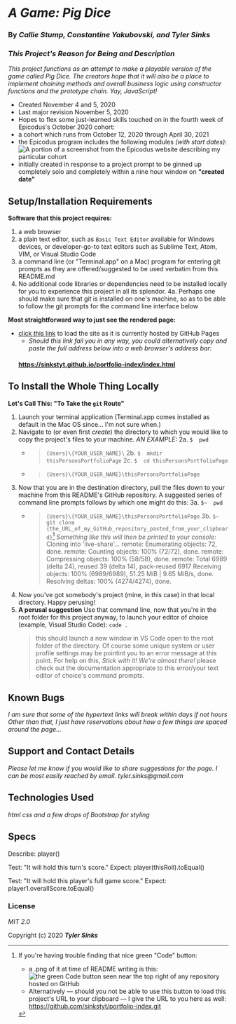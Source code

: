 # _A Game: Pig Dice_

### By _**Callie Stump, Constantine Yakubovski, and Tyler Sinks**_

### _This Project's Reason for Being and Description_
_This project functions as an attempt to make a playable version of the game called Pig Dice. The creators hope that it will also be a place to implement chaining methods and overall business logic using constructor functions and the prototype chain. Yay, JavaScript!_
* Created November 4 and 5, 2020
* Last major revision November 5, 2020
* Hopes to flex some just-learned skills touched on in the fourth week of Epicodus's October 2020 cohort:
* a cohort which runs from October 12, 2020 through April 30, 2021
* the Epicodus program includes the following modules *(with start dates):*
![A portion of a screenshot from the Epicodus website describing my particular cohort](img/EpicodusModules.png)
* initially created in response to a project prompt to be ginned up completely solo and completely within a nine hour window on **"created date"**

## Setup/Installation Requirements

**Software that this project requires:**
1. a web browser
2. a plain text editor, such as `Basic Text Editor` available for Windows devices, or developer-go-to text editors such as Sublime Text, Atom, VIM, or Visual Studio Code
3. a command line (or "Terminal.app" on a Mac) program for entering git prompts as they are offered/suggested to be used verbatim from this README.md
4. No additional code libraries or dependencies need to be installed locally for you to experience this project in all its splendor.
    4a. Perhaps one should make sure that git is installed on one's machine, so as to be able to follow the git prompts for the command line interface below

**Most straightforward way to just see the rendered page:**
* [click this link](https://sinkstyt.github.io/portfolio-index/index.html) to load the site as it is currently hosted by GitHub Pages
    * _Should this link fail you in any way, you could alternatively copy and paste the full address below into a web browser's address bar:_
    #### https://sinkstyt.github.io/portfolio-index/index.html ####

## To Install the Whole Thing Locally

**Let's Call This: "To Take the `git` Route"**
1. Launch your terminal application (Terminal.app comes installed as default in the Mac OS since... I'm not sure when.)
2. Navigate to (or even first _create_) the directory to which you would like to copy the project's files to your machine. _AN EXAMPLE:_
    2a. `$  pwd`
    * > `{Users}\{YOUR_USER_NAME}\`
    2b. `$  mkdir thisPersonsPortfolioPage`
    2c. `$  cd thisPersonsPortfolioPage`
    * > `{Users}\{YOUR_USER_NAME}\thisPersonsPortfolioPage`
3. Now that you are in the destination directory, pull the files down to your machine from this README's GitHub repository. A suggested series of command line prompts follows by which one might do this:
    3a. `$~  pwd`
    * > `{Users}\{YOUR_USER_NAME}\thisPersonsPortfolioPage`
    3b. `$~  git clone {the_URL_of_my_GitHub_repository_pasted_from_your_clipboard}`[^bignote]
        _Something like this will then be printed to your console:_
        > Cloning into 'live-share'...
        > remote: Enumerating objects: 72, done.
        > remote: Counting objects: 100% (72/72), done.
        > remote: Compressing objects: 100% (58/58), done.
        > remote: Total 6989 (delta 24), reused 39 (delta 14), pack-reused 6917
        > Receiving objects: 100% (6989/6989), 51.25 MiB | 9.65 MiB/s, done.
        > Resolving deltas: 100% (4274/4274), done.
4. Now you've got somebody's project (mine, in this case) in that local directory. Happy perusing!
5. **A perusal suggestion** Use that command line, now that you're in the root folder for this project anyway, to launch your editor of choice (example, Visual Studio Code):
    `code .`
    > this should launch a new window in VS Code open to the root folder of the directory. Of course some unique system or user profile settings may be pointint you to an error message at this point. For help on this, _Stick with it! We're almost there!_ please check out the documentation appropriate to this error/your text editor of choice's command prompts.

## Known Bugs

_I am sure that some of the hypertext links will break within days if not hours_
_Other than that, I just have reservations about how a few things are spaced around the page..._

## Support and Contact Details

_Please let me know if you would like to share suggestions for the page. I can be most easily reached by email._
_tyler.sinks@gmail.com_

## Technologies Used

_html_
_css_
_and a few drops of Bootstrap for styling_

## Specs

Describe: player()

Test: "It will hold this turn's score."
Expect: player(thisRoll).toEqual()

Test: "It will hold this player's full game score."
Expect: player1.overallScore.toEqual()



### License

*MIT 2.0*

Copyright (c) 2020 **_Tyler Sinks_**

[^bignote]: If you're having trouble finding that nice green "Code" button:
    * a .png of it at time of README writing is this: ![the green Code button seen near the top right of any repository hosted on GitHub](img/greenCodeButton.png)
    * Alternatively &mdash; should you not be able to use this button to load this project's URL to your clipboard &mdash; I give the URL to you here as well:
    https://github.com/sinkstyt/portfolio-index.git